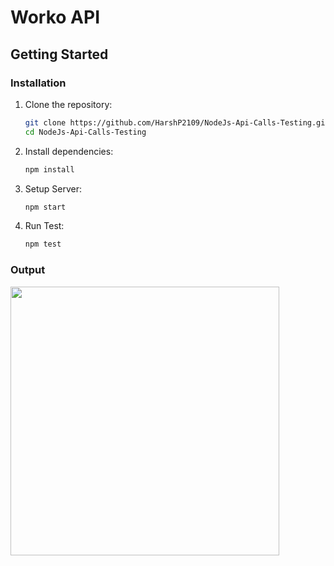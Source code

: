 # Worko API

## Getting Started

### Installation
1. Clone the repository:
   ```sh
   git clone https://github.com/HarshP2109/NodeJs-Api-Calls-Testing.git
   cd NodeJs-Api-Calls-Testing
    ```

2. Install dependencies:
    ```sh
    npm install
    ```

3. Setup Server:
    ```sh
    npm start
    ```

4. Run Test:
    ```sh
    npm test
    ```

### Output

<img align="left" src="/Results/Output.png"  width="430" /> 

